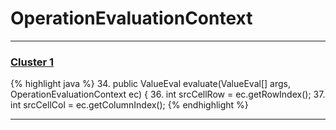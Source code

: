 # OperationEvaluationContext

***

### [Cluster 1](./1)
{% highlight java %}
34. public ValueEval evaluate(ValueEval[] args, OperationEvaluationContext ec) {
36.   int srcCellRow = ec.getRowIndex();
37.   int srcCellCol = ec.getColumnIndex();
{% endhighlight %}

***

